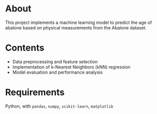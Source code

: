 # About
This project implements a machine learning model to predict the age of abalone based on physical measurements from the Abalone dataset.

# Contents
* Data preprocessing and feature selection
* Implementation of k-Nearest Neighbors (kNN) regression
* Model evaluation and performance analysis

# Requirements
Python, with `pandas`, `numpy`, `scikit-learn`, `matplotlib`
